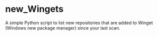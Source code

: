 # new_Wingets
A simple Python script to list new repositories that are added to Winget (Windows new package manager) since your last scan.

